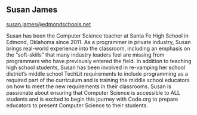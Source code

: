 ## Susan James

[susan.james@edmondschools.net](mailto:susan.james@edmondschools.net)

Susan has been the Computer Science teacher at Santa Fe High School in Edmond, Oklahoma since 2011.  As a programmer in private industry, Susan brings real-world experience into the classroom, including an emphasis on the “soft-skills” that many industry leaders feel are missing from programmers who have previously entered the field.  In addition to teaching high school students, Susan has been involved in re-vamping her school district’s middle school TechLit requirements to include programming as a required part of the curriculum and is training the middle school educators on how to meet the new requirements in their classrooms.  Susan is passionate about ensuring that Computer Science is accessible to ALL students and is excited to begin this journey with Code.org to prepare educators to present Computer Science to their students.
